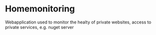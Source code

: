 # Homemonitoring
Webapplication used to monitor the healty of private websites, access to private services, e.g. nuget server 
